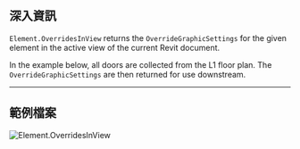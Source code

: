 ## 深入資訊
`Element.OverridesInView` returns the `OverrideGraphicSettings` for the given element in the active view of the current Revit document.

In the example below, all doors are collected from the L1 floor plan. The `OverrideGraphicSettings` are then returned for use downstream.

___
## 範例檔案

![Element.OverridesInView](./Revit.Elements.Element.OverridesInView_img.jpg)
